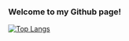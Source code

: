 ### Welcome to my Github page!

[![Top Langs](https://github-readme-stats.vercel.app/api/top-langs/?username=b0bhat&&langs_count=14)](https://github.com/anuraghazra/github-readme-stats)
